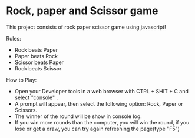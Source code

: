 # Rock, paper and Scissor game
This project consists of rock paper scissor game using javascript!

Rules:

- Rock beats Paper
- Paper beats Rock
- Scissor beats Paper
- Rock beats Scissor

How to Play:

- Open your Developer tools in a web browser with CTRL + SHIT + C and select "console" .
- A prompt will appear, then select the following option: Rock, Paper or Scissors.
- The winner of the round will be show in console log.
- If you win more rounds than the computer, you will win the round, if you lose or get a draw, you can try again refreshing the page(type "F5")
